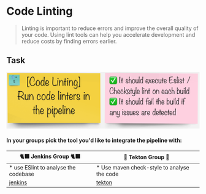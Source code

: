 # Code Linting
> Linting is important to reduce errors and improve the overall quality of your code. Using lint tools can help you accelerate development and reduce costs by finding errors earlier.

## Task

![task-linting](./images/task-code-linting.png)

#### In your groups pick the tool you'd like to integrate the pipeline with:

| 🐈‍⬛ **Jenkins Group** 🐈‍⬛  |  🐅 **Tekton Group** 🐅 |
|-----------------------|----------------------------|
| * use ESlint to analyse the codebase | * Use maven check-style to analyse the code |
| [jenkins](3-revenge-of-the-automated-testing/4a-jenkins.md) | [tekton](3-revenge-of-the-automated-testing/4b-tekton.md) |
